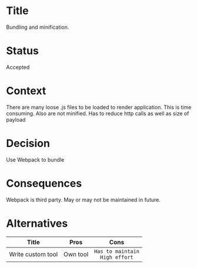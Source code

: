 # Title
Bundling and minification.

# Status
Accepted

# Context
There are many loose .js files to be loaded to render application. This is time consuming. Also are not minified. Has to reduce http calls as well as size of payload

# Decision
Use Webpack to bundle

# Consequences
Webpack is third party. May or may not be maintained in future.

# Alternatives
| Title         | Pros      | Cons |
|:-------------:|:-----------:|:-----:|
| Write custom tool | Own tool | `Has to maintain` <br/> `High effort` |